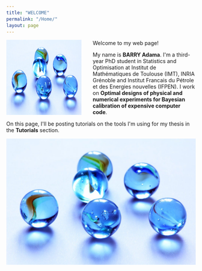 ```yaml
---
title: "WELCOME"
permalink: "/Home/"
layout: page
---
```


Welcome to my web page!
<img src="PG.jpg" alt="Photo de la personne" width="200" height="200" style="float: left; margin-right: 30px;">

My name is **BARRY Adama**. I'm a third-year PhD student in Statistics and Optimisation at Institut de Mathématiques de Toulouse (IMT), 
INRIA Grénoble and Institut Francais du Pétrole et des Energies nouvelles (IFPEN). 
I work on **Optimal designs of physical and numerical experiments for Bayesian calibration of expensive computer code**.

On this page, I'll be posting tutorials on the tools I'm using for my thesis in the **Tutorials** section. 

![GP](PG.jpg)
